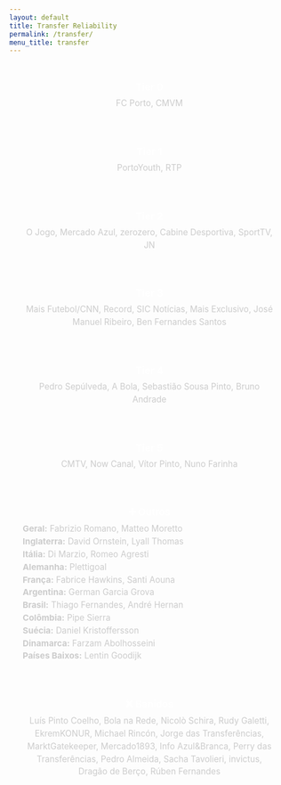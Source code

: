 ```yaml
---
layout: default
title: Transfer Reliability
permalink: /transfer/
menu_title: transfer
---
```

<link href="https://fonts.googleapis.com/css2?family=Inter:wght@400;600&display=swap" rel="stylesheet">

<style>
  body {
    font-family: 'Inter', sans-serif;
  }

  .tier-section {
    margin-bottom: 2rem;
    padding: 1rem 1.5rem;
    background-color: rgba(255, 255, 255, 0.04);
    border-radius: 0.5rem;
  }

  .tier-header {
    text-align: center;
    font-weight: 600;
    font-size: 1.1rem;
    margin-bottom: 0.5rem;
    color: #fff;
  }

  .tier-content {
    font-size: 0.95rem;
    color: #ccc;
    line-height: 1.5;
  }

  .centered {
    text-align: center;
  }
</style>

<br>

<div class="tier-section">
  <div class="tier-header">Tier 0</div>
  <div class="tier-content centered">FC Porto, CMVM</div>
</div>

<div class="tier-section">
  <div class="tier-header">Tier 1</div>
  <div class="tier-content centered">PortoYouth, RTP</div>
</div>

<div class="tier-section">
  <div class="tier-header">Tier 2</div>
  <div class="tier-content centered">O Jogo, Mercado Azul, zerozero, Cabine Desportiva, SportTV, JN</div>
</div>

<div class="tier-section">
  <div class="tier-header">Tier 3</div>
  <div class="tier-content centered">Mais Futebol/CNN, Record, SIC Notícias, Mais Exclusivo, José Manuel Ribeiro, Ben Fernandes Santos</div>
</div>

<div class="tier-section">
  <div class="tier-header">Tier 4</div>
  <div class="tier-content centered">Pedro Sepúlveda, A Bola, Sebastião Sousa Pinto, Bruno Andrade</div>
</div>

<div class="tier-section">
  <div class="tier-header">Tier 5</div>
  <div class="tier-content centered">CMTV, Now Canal, Vítor Pinto, Nuno Farinha</div>
</div>

<div class="tier-section">
  <div class="tier-header">➕ Outros</div>
  <div class="tier-content">
    <strong>Geral:</strong> Fabrizio Romano, Matteo Moretto<br>
    <strong>Inglaterra:</strong> David Ornstein, Lyall Thomas<br>
    <strong>Itália:</strong> Di Marzio, Romeo Agresti<br>
    <strong>Alemanha:</strong> Plettigoal<br>
    <strong>França:</strong> Fabrice Hawkins, Santi Aouna<br>
    <strong>Argentina:</strong> German Garcia Grova<br>
    <strong>Brasil:</strong> Thiago Fernandes, André Hernan<br>
    <strong>Colômbia:</strong> Pipe Sierra<br>
    <strong>Suécia:</strong> Daniel Kristoffersson<br>
    <strong>Dinamarca:</strong> Farzam Abolhosseini<br>
    <strong>Países Baixos:</strong> Lentin Goodijk
  </div>
</div>

<div class="tier-section">
  <div class="tier-header">❌ Banidos</div>
  <div class="tier-content centered">
    Luís Pinto Coelho, Bola na Rede, Nicolò Schira, Rudy Galetti, EkremKONUR, Michael Rincón, Jorge das Transferências, MarktGatekeeper, Mercado1893, Info Azul&Branca, Perry das Transferências, Pedro Almeida, Sacha Tavolieri, invictus, Dragão de Berço, Rúben Fernandes
  </div>
</div>
